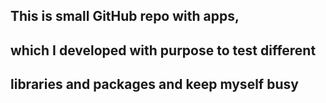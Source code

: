 ## This is small GitHub repo with apps, 
## which I developed with purpose to test different
## libraries and packages and keep myself busy